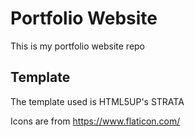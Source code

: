 # Portfolio Website

This is my portfolio website repo

## Template

The template used is HTML5UP's STRATA

Icons are from https://www.flaticon.com/